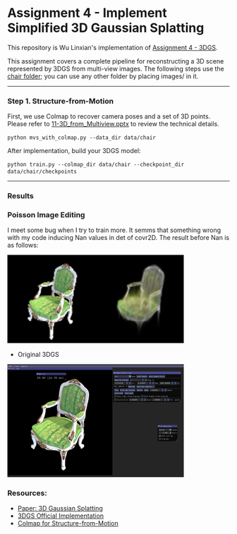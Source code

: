 # Assignment 4 - Implement Simplified 3D Gaussian Splatting

This repository is Wu Linxian's implementation of [Assignment 4 - 3DGS](https://github.com/YudongGuo/DIP-Teaching/tree/main/Assignments/04_3DGS).

This assignment covers a complete pipeline for reconstructing a 3D scene represented by 3DGS from multi-view images. The following steps use the [chair folder](data/chair); you can use any other folder by placing images/ in it.

---

### Step 1. Structure-from-Motion
First, we use Colmap to recover camera poses and a set of 3D points. Please refer to [11-3D_from_Multiview.pptx](https://rec.ustc.edu.cn/share/705bfa50-6e53-11ef-b955-bb76c0fede49) to review the technical details.
```
python mvs_with_colmap.py --data_dir data/chair
```


After implementation, build your 3DGS model:
```
python train.py --colmap_dir data/chair --checkpoint_dir data/chair/checkpoints
```

---
### Results
### Poisson Image Editing
I meet some bug when I try to train more. It semms that something wrong with my code inducing Nan values in det of covr2D. The result before Nan is as follows:

<img src="data/chair/checkpoints/debug_images/epoch_0030/r_80.png" alt="alt text" width="400">

- Original 3DGS

<img src="Origin_3DGS.png" alt="alt text" width="400">



### Resources:
- [Paper: 3D Gaussian Splatting](https://repo-sam.inria.fr/fungraph/3d-gaussian-splatting/)
- [3DGS Official Implementation](https://github.com/graphdeco-inria/gaussian-splatting)
- [Colmap for Structure-from-Motion](https://colmap.github.io/index.html)
